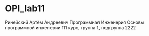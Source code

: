 # OPI_lab11
Ринейский 
Артём
Андреевич 
Программная Инженерия
Основы программной инженерии
111 курс, группа 1, подгруппа 2222
